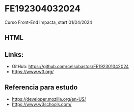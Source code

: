 # FE192304032024

Curso Front-End Impacta, start 01/04/2024

## HTML

## Links:
 - GitHub: https://github.com/celsobastos/FE192301042024
 - https://www.w3.org/

## Referencia para estudo
 - https://developer.mozilla.org/en-US/
 - https://www.w3schools.com/
